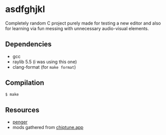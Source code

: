 # asdfghjkl

Completely random C project purely made for testing a new editor and also for learning via fun messing with unnecessary audio-visual elements.

## Dependencies
- gcc
- raylib 5.5 (i was using this one)
- clang-format (for `make format`)

## Compilation
```bash
$ make
```

## Resources
- [penger](https://penger.city)
- mods gathered from [chiptune.app](https://chiptune.app)
